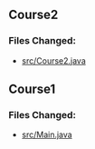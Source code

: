 ## Course2

### Files Changed:
- [src/Course2.java](https://github.com/edwardpandelea/AutomationCourseItSchool/blob/master/src/Course2.java)

## Course1

### Files Changed:
- [src/Main.java](https://github.com/edwardpandelea/AutomationCourseItSchool/blob/master/src/Main.java)


